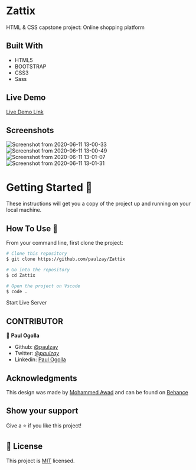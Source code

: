# Zattix

HTML &amp; CSS capstone project: Online shopping platform

## Built With

- HTML5
- BOOTSTRAP
- CSS3
- Sass

## Live Demo

[Live Demo Link](https://paulzay.github.io/Zattix/)

## Screenshots

![Screenshot from 2020-06-11 13-00-33](https://user-images.githubusercontent.com/29974825/84372520-e704d180-abe3-11ea-8f74-12d936c1aeef.png)
![Screenshot from 2020-06-11 13-00-49](https://user-images.githubusercontent.com/29974825/84372537-eb30ef00-abe3-11ea-9347-27a163c55523.png)
![Screenshot from 2020-06-11 13-01-07](https://user-images.githubusercontent.com/29974825/84372542-ec621c00-abe3-11ea-9a10-e1989c722e89.png)
![Screenshot from 2020-06-11 13-01-31](https://user-images.githubusercontent.com/29974825/84372544-ecfab280-abe3-11ea-9592-b9cd5d100218.png)

# Getting Started 🚀

These instructions will get you a copy of the project up and running on your local machine.

## How To Use 🔧

From your command line, first clone the project:

```bash
# Clone this repository
$ git clone https://github.com/paulzay/Zattix

# Go into the repository
$ cd Zattix

# Open the project on Vscode
$ code .

```

Start Live Server

## CONTRIBUTOR

👤 **Paul Ogolla**

- Github: [@paulzay](https://github.com/paulzay)
- Twitter: [@_paulzay_](https://twitter.com/_paulzay_)
- Linkedin: [Paul Ogolla](https://linkedin.com/in/paulogolla)

## Acknowledgments

This design was made by [Mohammed Awad](https://www.behance.net/M_Awad) and can be found on [Behance](https://www.behance.net/gallery/24796463/ZATTIX)

## Show your support

Give a ⭐️ if you like this project!

## 📝 License

This project is [MIT](lic.url) licensed.
